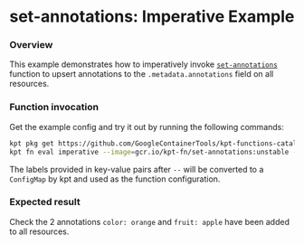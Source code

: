 # set-annotations: Imperative Example

### Overview

This example demonstrates how to imperatively invoke [`set-annotations`]
function to upsert annotations to the `.metadata.annotations` field on all
resources.

### Function invocation

Get the example config and try it out by running the following commands:

```sh
kpt pkg get https://github.com/GoogleContainerTools/kpt-functions-catalog.git/examples/set-annotations/imperative
kpt fn eval imperative --image=gcr.io/kpt-fn/set-annotations:unstable -- color=orange fruit=apple
```

The labels provided in key-value pairs after `--` will be converted to a
`ConfigMap` by kpt and used as the function configuration.

### Expected result

Check the 2 annotations `color: orange` and `fruit: apple` have been added to
all resources.

[`set-annotations`]: https://catalog.kpt.dev/set-annotations/v0.1/
